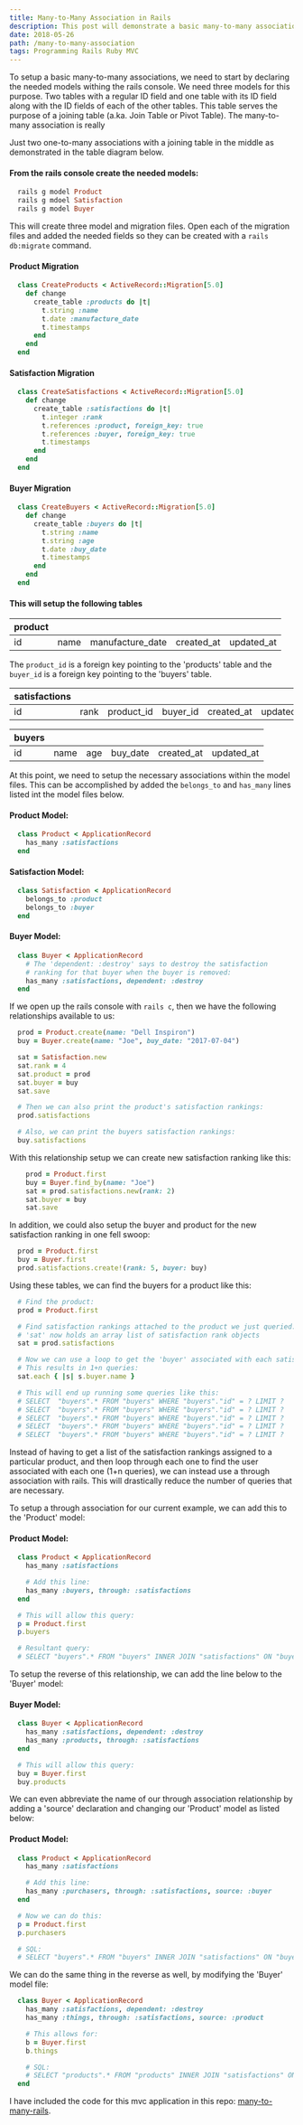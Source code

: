 ```yaml
---
title: Many-to-Many Association in Rails
description: This post will demonstrate a basic many-to-many association in rails as well as the through-association.
date: 2018-05-26
path: /many-to-many-association
tags: Programming Rails Ruby MVC
---
```


To setup a basic many-to-many associations, we need to start by declaring the needed models withing the rails console. We need three models for this purpose. Two tables with a regular ID field and one table with its ID field along with the ID fields of each of the other tables. This table serves the purpose of a joining table (a.ka. Join Table or Pivot Table). The many-to-many association is really

Just two one-to-many associations with a joining table in the middle as demonstrated in the table diagram below.

#### From the rails console create the needed models:
```ruby
  rails g model Product
  rails g mdoel Satisfaction
  rails g model Buyer
```

This will create three model and migration files. Open each of the migration files and added the needed fields so they can be created with a `rails db:migrate` command.

#### Product Migration
```ruby
  class CreateProducts < ActiveRecord::Migration[5.0]
    def change
      create_table :products do |t|
        t.string :name
        t.date :manufacture_date
        t.timestamps
      end
    end
  end
```

#### Satisfaction Migration
```ruby
  class CreateSatisfactions < ActiveRecord::Migration[5.0]
    def change
      create_table :satisfactions do |t|
        t.integer :rank
        t.references :product, foreign_key: true
        t.references :buyer, foreign_key: true
        t.timestamps
      end
    end
  end
```

#### Buyer Migration
```ruby
  class CreateBuyers < ActiveRecord::Migration[5.0]
    def change
      create_table :buyers do |t|
        t.string :name
        t.string :age
        t.date :buy_date
        t.timestamps
      end
    end
  end
```

#### This will setup the following tables

| product |      |                  |            |            |
| ------- | ---- | ---------------- | ---------- | ---------- |
| id      | name | manufacture_date | created_at | updated_at |

The `product_id` is a foreign key pointing to the 'products' table and the `buyer_id` is a foreign key pointing to the 'buyers' table.

| satisfactions |      |            |          |            |            |
| ------------- | ---- | ---------- | -------- | ---------- | ---------- |
| id            | rank | product_id | buyer_id | created_at | updated_at |

| buyers |      |     |          |            |            |
| ------ | ---- | --- | -------- | ---------- | ---------- |
| id     | name | age | buy_date | created_at | updated_at |

At this point, we need to setup the necessary associations within the model files. This can be accomplished by added the `belongs_to` and `has_many` lines listed int the model files below.

#### Product Model:
```ruby
  class Product < ApplicationRecord
    has_many :satisfactions
  end
```

#### Satisfaction Model:
```ruby
  class Satisfaction < ApplicationRecord
    belongs_to :product
    belongs_to :buyer
  end
```

#### Buyer Model:
```ruby
  class Buyer < ApplicationRecord
    # The 'dependent: :destroy' says to destroy the satisfaction
    # ranking for that buyer when the buyer is removed:
    has_many :satisfactions, dependent: :destroy
  end
```

If we open up the rails console with `rails c`, then we have the following relationships available to us:
```ruby
  prod = Product.create(name: "Dell Inspiron")
  buy = Buyer.create(name: "Joe", buy_date: "2017-07-04")

  sat = Satisfaction.new
  sat.rank = 4
  sat.product = prod
  sat.buyer = buy
  sat.save

  # Then we can also print the product's satisfaction rankings:
  prod.satisfactions

  # Also, we can print the buyers satisfaction rankings:
  buy.satisfactions
```

With this relationship setup we can create new satisfaction ranking like this:
```ruby
    prod = Product.first
    buy = Buyer.find_by(name: "Joe")
    sat = prod.satisfactions.new(rank: 2)
    sat.buyer = buy
    sat.save
```

In addition, we could also setup the buyer and product for the new satisfaction ranking in one fell swoop:
```ruby
  prod = Product.first
  buy = Buyer.first
  prod.satisfactions.create!(rank: 5, buyer: buy)
```

Using these tables, we can find the buyers for a product like this:

```ruby
  # Find the product:
  prod = Product.first

  # Find satisfaction rankings attached to the product we just queried:
  # 'sat' now holds an array list of satisfaction rank objects
  sat = prod.satisfactions

  # Now we can use a loop to get the 'buyer' associated with each satisfaction like this:
  # This results in 1+n queries:
  sat.each { |s| s.buyer.name }

  # This will end up running some queries like this:
  # SELECT  "buyers".* FROM "buyers" WHERE "buyers"."id" = ? LIMIT ?
  # SELECT  "buyers".* FROM "buyers" WHERE "buyers"."id" = ? LIMIT ?
  # SELECT  "buyers".* FROM "buyers" WHERE "buyers"."id" = ? LIMIT ?
  # SELECT  "buyers".* FROM "buyers" WHERE "buyers"."id" = ? LIMIT ?
  # SELECT  "buyers".* FROM "buyers" WHERE "buyers"."id" = ? LIMIT ?
```

Instead of having to get a list of the satisfaction rankings assigned to a particular product, and then loop through each one to find the user associated with each one (1+n queries), we can instead use a through association with rails. This will drastically reduce the number of queries that are necessary.

To setup a through association for our current example, we can add this to the 'Product' model:

#### Product Model:
```ruby
  class Product < ApplicationRecord
    has_many :satisfactions

    # Add this line:
    has_many :buyers, through: :satisfactions
  end

  # This will allow this query:
  p = Product.first
  p.buyers

  # Resultant query:
  # SELECT "buyers".* FROM "buyers" INNER JOIN "satisfactions" ON "buyers"."id" = "satisfactions"."buyer_id" WHERE "satisfactions"."product_id" = ?
```

To setup the reverse of this relationship, we can add the line below to the 'Buyer' model:

#### Buyer Model:
```ruby
  class Buyer < ApplicationRecord
    has_many :satisfactions, dependent: :destroy
    has_many :products, through: :satisfactions
  end

  # This will allow this query:
  buy = Buyer.first
  buy.products
```

We can even abbreviate the name of our through association relationship by adding a 'source' declaration and changing our 'Product' model as listed below:

#### Product Model:
```ruby
  class Product < ApplicationRecord
    has_many :satisfactions

    # Add this line:
    has_many :purchasers, through: :satisfactions, source: :buyer
  end

  # Now we can do this:
  p = Product.first
  p.purchasers

  # SQL:
  # SELECT "buyers".* FROM "buyers" INNER JOIN "satisfactions" ON "buyers"."id" = "satisfactions"."buyer_id" WHERE "satisfactions"."product_id" = ?
```

We can do the same thing in the reverse as well, by modifying the 'Buyer' model file:

```ruby
  class Buyer < ApplicationRecord
    has_many :satisfactions, dependent: :destroy
    has_many :things, through: :satisfactions, source: :product

    # This allows for:
    b = Buyer.first
    b.things

    # SQL:
    # SELECT "products".* FROM "products" INNER JOIN "satisfactions" ON "products"."id" = "satisfactions"."product_id" WHERE "satisfactions"."buyer_id" = ?
  end
```

I have included the code for this mvc application in this repo:
  [many-to-many-rails](https://github.com/joshayoung/many-to-many-rails'>many-to-many-rails).